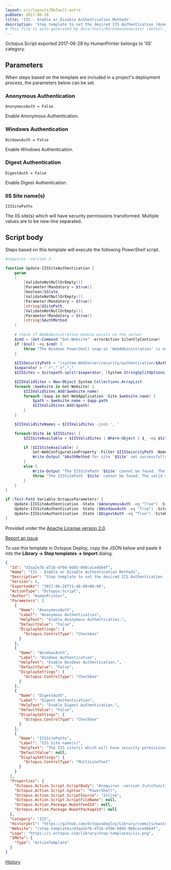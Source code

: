 ```yaml
---
layout: src/layouts/Default.astro
pubDate: 2017-06-28
title: 'IIS - Enable or Disable Authentication Methods'
description: 'Step template to set the desired IIS Authentication (Anonymous, Windows, Digest) State for IIS site(s)'
# This file is auto-generated by docs/tools/MarkdownGenerator (detail.js)
---
```


Octopus.Script exported 2017-06-28 by HumanPrinter belongs to 'IIS' category.

## Parameters

When steps based on the template are included in a project's deployment process, the parameters below can be set.


<div class="param">

### Anonymous Authentication

`AnonymousAuth = False`

Enable Anonymous Authentication.

</div>
        
<div class="param">

### Windows Authentication

`WindowsAuth = False`

Enable Windows Authentication.

</div>
        
<div class="param">

### Digest Authentication

`DigestAuth = False`

Enable Digest Authentication.

</div>
        
<div class="param">

### IIS Site name(s)

`IISSitePaths`

The IIS site(s) which will have security permissions transformed. Multiple values are to be new-line separated.

</div>
        

## Script body

Steps based on this template will execute the following *PowerShell* script.

```PowerShell
#requires -version 3

function Update-IISSiteAuthentication {
    param
    (
        [ValidateNotNullOrEmpty()]
        [Parameter(Mandatory = $true)]
        [boolean]$State,
        [ValidateNotNullOrEmpty()]
        [Parameter(Mandatory = $true)]
        [string]$SitePath,
        [ValidateNotNullOrEmpty()]
        [Parameter(Mandatory = $true)]
        [string]$AuthMethod
    )
    
    # check if WebAdministration module exists on the server
    $cmd = (Get-Command "Get-Website" -errorAction SilentlyContinue)
    if ($null -eq $cmd) {
        throw "The Windows PowerShell snap-in 'WebAdministration' is not installed on this server. Details can be found at https://technet.microsoft.com/en-us/library/ee790599.aspx."
    }
    
    $IISSecurityPath = "/system.WebServer/security/authentication/$AuthMethod"
    $separator = "`r","`n",","
    $IISSites = $sitepath.split($separator, [System.StringSplitOptions]::RemoveEmptyEntries).Trim(' ')

    $IISValidSites = New-Object System.Collections.ArrayList
	foreach ($website in Get-Website) {
        $IISValidSites.Add($website.name)
        foreach ($app in Get-WebApplication -Site $website.name) {
			$path = $website.name + $app.path
			$IISValidSites.Add($path)
		}
	}

    $IISValidSiteNames = $IISValidSites -join ', '

    foreach($Site in $IISSites) {
        $IISSiteAvailable = $IISValidSites | Where-Object { $_ -eq $Site }

        if ($IISSiteAvailable) {
            Set-WebConfigurationProperty -Filter $IISSecurityPath -Name Enabled -Value $State -PSPath IIS:\\ -Location $Site
            Write-Output "$AuthMethod for site '$Site' set successfully to '$State'."
        }
        else {
            Write-Output "The IISSitePath '$Site' cannot be found. The valid sites are $IISValidSiteNames"
            throw "The IISSitePath '$Site' cannot be found. The valid sites are $IISValidSiteNames"
        }
    }
}

if (Test-Path Variable:OctopusParameters) {
    Update-IISSiteAuthentication -State ($AnonymousAuth -eq "True") -SitePath $IISSitePaths -AuthMethod "AnonymousAuthentication"
    Update-IISSiteAuthentication -State ($WindowsAuth -eq "True") -SitePath $IISSitePaths -AuthMethod "WindowsAuthentication"
    Update-IISSiteAuthentication -State ($DigestAuth -eq "True") -SitePath $IISSitePaths -AuthMethod "DigestAuthentication"
}
```

Provided under the [Apache License version 2.0](https://github.com/OctopusDeploy/Library/blob/master/LICENSE.txt).

[Report an issue](https://github.com/OctopusDeploy/Library/issues/new?assignees=&labels=&projects=&template=bug-report.yml&title=Issue%20with%20IIS%20-%20Enable%20or%20Disable%20Authentication%20Methods&step-template=IIS%20-%20Enable%20or%20Disable%20Authentication%20Methods)

<div class="get-json">

To use this template in Octopus Deploy, copy the JSON below and paste it into the **Library → Step templates → Import** dialog.

```json
{
  "Id": "d3aa2e7b-d716-4f66-8d85-068cacedbb4f",
  "Name": "IIS - Enable or Disable Authentication Methods",
  "Description": "Step template to set the desired IIS Authentication (Anonymous, Windows, Digest) State for IIS site(s)",
  "Version": 4,
  "ExportedAt": "2017-06-28T11:48:00+00:00",
  "ActionType": "Octopus.Script",
  "Author": "HumanPrinter",
  "Parameters": [
    {
      "Name": "AnonymousAuth",
      "Label": "Anonymous Authentication",
      "HelpText": "Enable Anonymous Authentication.",
      "DefaultValue": "False",
      "DisplaySettings": {
        "Octopus.ControlType": "Checkbox"
      }
    },
    {
      "Name": "WindowsAuth",
      "Label": "Windows Authentication",
      "HelpText": "Enable Windows Authentication.",
      "DefaultValue": "False",
      "DisplaySettings": {
        "Octopus.ControlType": "Checkbox"
      }
    },
    {
      "Name": "DigestAuth",
      "Label": "Digest Authentication",
      "HelpText": "Enable Digest Authentication.",
      "DefaultValue": "False",
      "DisplaySettings": {
        "Octopus.ControlType": "Checkbox"
      }
    },
    {
      "Name": "IISSitePaths",
      "Label": "IIS Site name(s)",
      "HelpText": "The IIS site(s) which will have security permissions transformed. Multiple values are to be new-line separated.",
      "DefaultValue": null,
      "DisplaySettings": {
        "Octopus.ControlType": "MultiLineText"
      }
    }
  ],
  "Properties": {
    "Octopus.Action.Script.ScriptBody": "#requires -version 3\n\nfunction Update-IISSiteAuthentication {\n    param\n    (\n        [ValidateNotNullOrEmpty()]\n        [Parameter(Mandatory = $true)]\n        [boolean]$State,\n        [ValidateNotNullOrEmpty()]\n        [Parameter(Mandatory = $true)]\n        [string]$SitePath,\n        [ValidateNotNullOrEmpty()]\n        [Parameter(Mandatory = $true)]\n        [string]$AuthMethod\n    )\n    \n    # check if WebAdministration module exists on the server\n    $cmd = (Get-Command \"Get-Website\" -errorAction SilentlyContinue)\n    if ($null -eq $cmd) {\n        throw \"The Windows PowerShell snap-in 'WebAdministration' is not installed on this server. Details can be found at https://technet.microsoft.com/en-us/library/ee790599.aspx.\"\n    }\n    \n    $IISSecurityPath = \"/system.WebServer/security/authentication/$AuthMethod\"\n    $separator = \"`r\",\"`n\",\",\"\n    $IISSites = $sitepath.split($separator, [System.StringSplitOptions]::RemoveEmptyEntries).Trim(' ')\n\n    $IISValidSites = New-Object System.Collections.ArrayList\n\tforeach ($website in Get-Website) {\n        $IISValidSites.Add($website.name)\n        foreach ($app in Get-WebApplication -Site $website.name) {\n\t\t\t$path = $website.name + $app.path\n\t\t\t$IISValidSites.Add($path)\n\t\t}\n\t}\n\n    $IISValidSiteNames = $IISValidSites -join ', '\n\n    foreach($Site in $IISSites) {\n        $IISSiteAvailable = $IISValidSites | Where-Object { $_ -eq $Site }\n\n        if ($IISSiteAvailable) {\n            Set-WebConfigurationProperty -Filter $IISSecurityPath -Name Enabled -Value $State -PSPath IIS:\\\\ -Location $Site\n            Write-Output \"$AuthMethod for site '$Site' set successfully to '$State'.\"\n        }\n        else {\n            Write-Output \"The IISSitePath '$Site' cannot be found. The valid sites are $IISValidSiteNames\"\n            throw \"The IISSitePath '$Site' cannot be found. The valid sites are $IISValidSiteNames\"\n        }\n    }\n}\n\nif (Test-Path Variable:OctopusParameters) {\n    Update-IISSiteAuthentication -State ($AnonymousAuth -eq \"True\") -SitePath $IISSitePaths -AuthMethod \"AnonymousAuthentication\"\n    Update-IISSiteAuthentication -State ($WindowsAuth -eq \"True\") -SitePath $IISSitePaths -AuthMethod \"WindowsAuthentication\"\n    Update-IISSiteAuthentication -State ($DigestAuth -eq \"True\") -SitePath $IISSitePaths -AuthMethod \"DigestAuthentication\"\n}",
    "Octopus.Action.Script.Syntax": "PowerShell",
    "Octopus.Action.Script.ScriptSource": "Inline",
    "Octopus.Action.Script.ScriptFileName": null,
    "Octopus.Action.Package.NuGetFeedId": null,
    "Octopus.Action.Package.NuGetPackageId": null
  },
  "Category": "IIS",
  "HistoryUrl": "https://github.com/OctopusDeploy/Library/commits/master/step-templates//opt/buildagent/work/75443764cd38076d/step-templates/iis-set-authentication.steptemplate.json",
  "Website": "/step-templates/d3aa2e7b-d716-4f66-8d85-068cacedbb4f",
  "Logo": "https://i.octopus.com/library/step-templates/iis.png",
  "$Meta": {
    "Type": "ActionTemplate"
  }
}
```

[History](https://github.com/OctopusDeploy/Library/commits/master/step-templates/https://github.com/OctopusDeploy/Library/commits/master/step-templates//opt/buildagent/work/75443764cd38076d/step-templates/iis-set-authentication.steptemplate.json)

</div>
